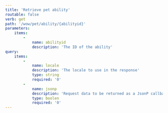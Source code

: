 ```yaml
---
title: 'Retrieve pet ability'
routable: false
verb: get
path: '/wow/pet/ability/{abilityid}'
parameters:
    items:
        -
            name: abilityid
            description: 'The ID of the ability'
query:
    items:
        -
            name: locale
            description: 'The locale to use in the response'
            type: string
            required: '0'
        -
            name: jsonp
            description: 'Request data to be returned as a JsonP callback'
            type: boolen
            required: '0'
---
```


